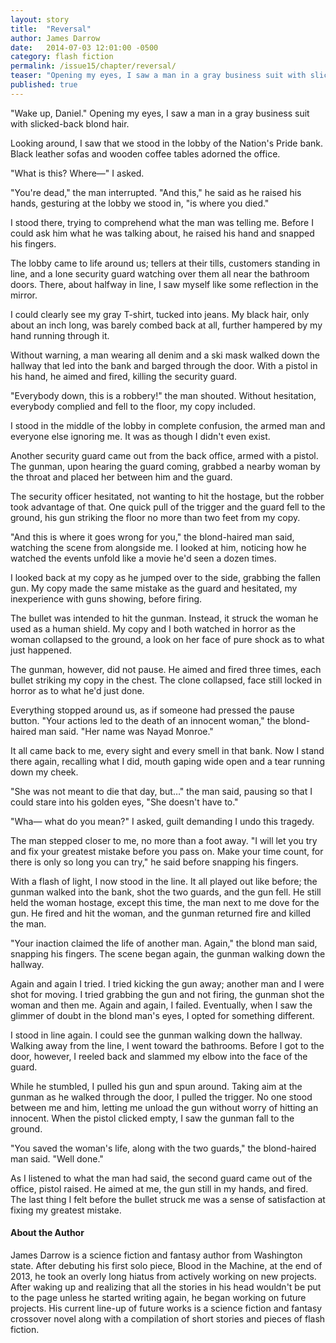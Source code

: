 ```yaml
---
layout: story
title:  "Reversal"
author: James Darrow
date:   2014-07-03 12:01:00 -0500
category: flash fiction
permalink: /issue15/chapter/reversal/
teaser: "Opening my eyes, I saw a man in a gray business suit with slicked-back blond hair."
published: true
---
```


"Wake up, Daniel." Opening my eyes, I saw a man in a gray business suit with slicked-back blond hair.

Looking around, I saw that we stood in the lobby of the Nation's Pride bank. Black leather sofas and wooden coffee tables adorned the office.

"What is this? Where—" I asked.

"You're dead," the man interrupted. "And this," he said as he raised his hands, gesturing at the lobby we stood in, "is where you died."

I stood there, trying to comprehend what the man was telling me. Before I could ask him what he was talking about, he raised his hand and snapped his fingers.

The lobby came to life around us; tellers at their tills, customers standing in line, and a lone security guard watching over them all near the bathroom doors. There, about halfway in line, I saw myself like some reflection in the mirror.

I could clearly see my gray T-shirt, tucked into jeans. My black hair, only about an inch long, was barely combed back at all, further hampered by my hand running through it.

Without warning, a man wearing all denim and a ski mask walked down the hallway that led into the bank and barged through the door. With a pistol in his hand, he aimed and fired, killing the security guard.

"Everybody down, this is a robbery!" the man shouted. Without hesitation, everybody complied and fell to the floor, my copy included.

I stood in the middle of the lobby in complete confusion, the armed man and everyone else ignoring me. It was as though I didn't even exist.

Another security guard came out from the back office, armed with a pistol. The gunman, upon hearing the guard coming, grabbed a nearby woman by the throat and placed her between him and the guard.

The security officer hesitated, not wanting to hit the hostage, but the robber took advantage of that. One quick pull of the trigger and the guard fell to the ground, his gun striking the floor no more than two feet from my copy.

"And this is where it goes wrong for you," the blond-haired man said, watching the scene from alongside me. I looked at him, noticing how he watched the events unfold like a movie he'd seen a dozen times.

I looked back at my copy as he jumped over to the side, grabbing the fallen gun. My copy made the same mistake as the guard and hesitated, my inexperience with guns showing, before firing.

The bullet was intended to hit the gunman. Instead, it struck the woman he used as a human shield. My copy and I both watched in horror as the woman collapsed to the ground, a look on her face of pure shock as to what just happened.

The gunman, however, did not pause. He aimed and fired three times, each bullet striking my copy in the chest. The clone collapsed, face still locked in horror as to what he'd just done.

Everything stopped around us, as if someone had pressed the pause button. "Your actions led to the death of an innocent woman," the blond-haired man said. "Her name was Nayad Monroe."

It all came back to me, every sight and every smell in that bank. Now I stand there again, recalling what I did, mouth gaping wide open and a tear running down my cheek.

"She was not meant to die that day, but…" the man said, pausing so that I could stare into his golden eyes, "She doesn't have to."

"Wha— what do you mean?" I asked, guilt demanding I undo this tragedy.

The man stepped closer to me, no more than a foot away. "I will let you try and fix your greatest mistake before you pass on. Make your time count, for there is only so long you can try," he said before snapping his fingers.

With a flash of light, I now stood in the line. It all played out like before; the gunman walked into the bank, shot the two guards, and the gun fell. He still held the woman hostage, except this time, the man next to me dove for the gun. He fired and hit the woman, and the gunman returned fire and killed the man.

"Your inaction claimed the life of another man. Again," the blond man said, snapping his fingers. The scene began again, the gunman walking down the hallway.

Again and again I tried. I tried kicking the gun away; another man and I were shot for moving. I tried grabbing the gun and not firing, the gunman shot the woman and then me. Again and again, I failed. Eventually, when I saw the glimmer of doubt in the blond man's eyes, I opted for something different.

I stood in line again. I could see the gunman walking down the hallway. Walking away from the line, I went toward the bathrooms. Before I got to the door, however, I reeled back and slammed my elbow into the face of the guard.

While he stumbled, I pulled his gun and spun around. Taking aim at the gunman as he walked through the door, I pulled the trigger. No one stood between me and him, letting me unload the gun without worry of hitting an innocent. When the pistol clicked empty, I saw the gunman fall to the ground.

"You saved the woman's life, along with the two guards," the blond-haired man said. "Well done."

As I listened to what the man had said, the second guard came out of the office, pistol raised. He aimed at me, the gun still in my hands, and fired. The last thing I felt before the bullet struck me was a sense of satisfaction at fixing my greatest mistake.

#### About the Author

James Darrow is a science fiction and fantasy author from Washington state. After debuting his first solo piece, Blood in the Machine, at the end of 2013, he took an overly long hiatus from actively working on new projects. After waking up and realizing that all the stories in his head wouldn't be put to the page unless he started writing again, he began working on future projects. His current line-up of future works is a science fiction and fantasy crossover novel along with a compilation of short stories and pieces of flash fiction.
